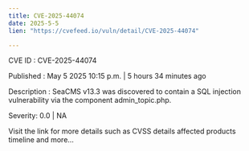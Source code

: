 ```yaml
---
title: CVE-2025-44074
date: 2025-5-5
lien: "https://cvefeed.io/vuln/detail/CVE-2025-44074"

---
```


CVE ID : CVE-2025-44074

Published :  May 5
2025
10:15 p.m. | 5 hours
34 minutes ago

Description : SeaCMS v13.3 was discovered to contain a SQL injection vulnerability via the component admin_topic.php.

Severity: 0.0 | NA

Visit the link for more details
such as CVSS details
affected products
timeline
and more...
